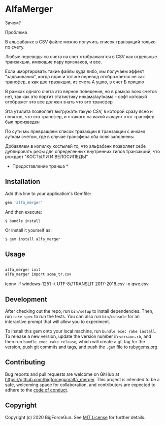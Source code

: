 # AlfaMerger

Зачем?

Проблема

В альфабанке в CSV файле можно получить список транзакций только по счету.

Любые переводы со счета на счет отображаются в CSV как отдельные транзакции, имеющие пару признаков, и все.

Если имортировать такие файлы куда либо, мы получаем эффект "задваивания", когда один и тот же перевод отображается не как трансфер, а как две тразакции, из счета А ушло, в счет Б пришло

В рамках одного счета это верное поведение, но в рамках всех счетов нет, так как это портит статистику инкама/ауткама - софт который отображет это все должен знать что это трансфер

Эта утилита позволяет выгружать такую CSV, в которой сразу ясно и понятно, что это трансфер, и с какого на какой аккаунт этот трансфер был произведен

По сути мы превращяем список тразакции в транзакции с инкам/ауткам счетом, где в случае трансфера оба поля заполнены 

Добавляем в копилку костылей то, что альфабанк позволяет себе дублировать рефы для определенных внутренних типов транзакций, что рождает "КОСТЫЛИ И ВЕЛОСИПЕДЫ"

- Предоставление транша *

## Installation

Add this line to your application's Gemfile:

```ruby
gem 'alfa_merger'
```

And then execute:

    $ bundle install

Or install it yourself as:

    $ gem install alfa_merger

## Usage

```bash

alfa_merger init
alfa_merger import some_tr.csv
```


iconv -f windows-1251 -t UTF-8//TRANSLIT 2017-2018.csv -o qwe.csv
## Development

After checking out the repo, run `bin/setup` to install dependencies. Then, run `rake spec` to run the tests. You can also run `bin/console` for an interactive prompt that will allow you to experiment.

To install this gem onto your local machine, run `bundle exec rake install`. To release a new version, update the version number in `version.rb`, and then run `bundle exec rake release`, which will create a git tag for the version, push git commits and tags, and push the `.gem` file to [rubygems.org](https://rubygems.org).

## Contributing

Bug reports and pull requests are welcome on GitHub at https://github.com/bigforcegun/alfa_merger. This project is intended to be a safe, welcoming space for collaboration, and contributors are expected to adhere to the [code of conduct](https://github.com/[USERNAME]/alfa_merger/blob/master/CODE_OF_CONDUCT.md).

## Copyright

Copyright (c) 2020 BigForceGun. See [MIT License](LICENSE.txt) for further details.